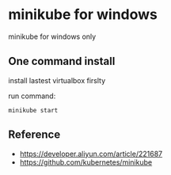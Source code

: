 # minikube for windows


minikube for windows only



## One command install 

install lastest virtualbox firslty

run command:

```
minikube start
```

## Reference
- https://developer.aliyun.com/article/221687
- https://github.com/kubernetes/minikube
